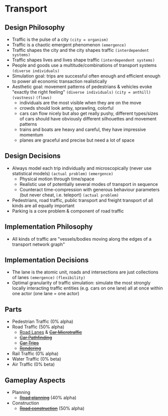 # Transport

## Design Philosophy

* Traffic is the pulse of a city `(city = organism)`
* Traffic is a chaotic emergent phenomenon `(emergence)`
* Traffic shapes the city and the city shapes traffic `(interdependent systems)`
* Traffic shapes lives and lives shape traffic `(interdependent systems)`
* People and goods use a multitude/combinations of transport systems `(diverse individuals)`
* Simulation goal: trips are successful often enough and efficient enough to power all economic transaction realistically
* Aesthetic goal: movement patterns of pedestrians & vehicles evoke "exactly the right feeling" `(diverse individuals)` `(city = anthill)` `(vastness)` `(flows)`
    * individuals are the most visible when they are on the move
    * crowds should look antsy, sprawling, colorful 
    * cars can flow nicely but also get really pushy, different types/sizes of cars should have obviously different silhouettes and movement patterns
    * trains and boats are heavy and careful, they have impressive momentum
    * planes are graceful and precise but need a lot of space

## Design Decisions

* Always model each trip individually and microscopically (never use statistical models) `(actual problem)` `(emergence)`
    * Physical motion through time/space
    * Realistic use of potentially several modes of transport in sequence
    * Counteract time-compression with generous behaviour parameters (but never cheat, i.e. teleport) `(actual problem)`
* Pedestrians, road traffic, public transport and freight transport of all kinds are all equally important
* Parking is a core problem & component of road traffic

## Implementation Philosophy

* All kinds of traffic are "vessels/bodies moving along the edges of a transport network graph"

## Implementation Decisions

* The lane is the atomic unit, roads and intersections are just collections of lanes `(emergence)` `(flexibility)`
* Optimal granularity of traffic simulation: simulate the most strongly locally interacting traffic entities (e.g. cars on one lane) all at once within one actor (one lane = one actor)

## Parts

* Pedestrian Traffic (0% alpha)
* Road Traffic (50% alpha)
   * [Road Lanes](lane/README.md) & ~~[Car Microtraffic](microtraffic/README.md)~~
   * ~~[Car Pathfinding](pathfinding/README.md)~~
   * ~~[Car Trips](trips/README.md)~~
   * ~~[Rendering](rendering/README.md)~~
* Rail Traffic (0% alpha)
* Water Traffic (0% beta)
* Air Traffic (0% beta)

## Gameplay Aspects

* Planning
   * ~~[Road planning](planning/README.md)~~ (40% alpha)
* Construction
   * ~~[Road construction](construction/README.md)~~ (50% alpha)
